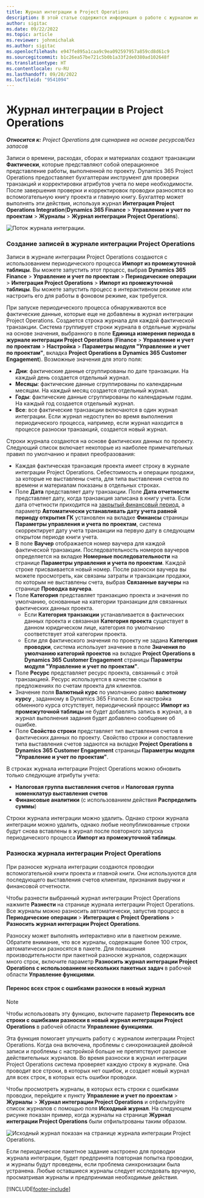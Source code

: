 ```yaml
---
title: Журнал интеграции в Project Operations
description: В этой статье содержится информация о работе с журналом интеграции в Project Operations.
author: sigitac
ms.date: 09/22/2022
ms.topic: article
ms.reviewer: johnmichalak
ms.author: sigitac
ms.openlocfilehash: e947fe895a1caa9c9ea092597957a859cd8d61c9
ms.sourcegitcommit: b1c26ea57be721c5b0b1a33f2de0380ad102648f
ms.translationtype: HT
ms.contentlocale: ru-RU
ms.lasthandoff: 09/20/2022
ms.locfileid: "9541094"
---
```

# <a name="integration-journal-in-project-operations"></a>Журнал интеграции в Project Operations

_**Относится к:** Project Operations для сценариев на основе ресурсов/без запасов_

Записи о времени, расходах, сборах и материалах создают транзакции **Фактически**, которые представляют собой операционное представление работы, выполненной по проекту. Dynamics 365 Project Operations предоставляет бухгалтерам инструмент для проверки транзакций и корректировки атрибутов учета по мере необходимости. После завершения проверки и корректировок проводки разносятся во вспомогательную книгу проекта и главную книгу. Бухгалтер может выполнять эти действия, используя журнал **Интеграция Project Operations Integration**(**Dynamics 365 Finance** > **Управление и учет по проектам** > **Журналы** > **Журнал интеграции Project Operations**).

![Поток журнала интеграции.](./media/IntegrationJournal.png)

### <a name="create-records-in-the-project-operations-integration-journal"></a>Создание записей в журнале интеграции Project Operations

Записи в журнале интеграции Project Operations создаются с использованием периодического процесса **Импорт из промежуточной таблицы**. Вы можете запустить этот процесс, выбрав **Dynamics 365 Finance** > **Управление и учет по проектам** > **Периодические операции** > **Интеграция Project Operations** > **Импорт из промежуточной таблицы**. Вы можете запустить процесс в интерактивном режиме или настроить его для работы в фоновом режиме, как требуется.

При запуске периодического процесса обнаруживаются все фактические данные, которые еще не добавлены в журнал интеграции Project Operations. Создается строка журнала для каждой фактической транзакции.
Система группирует строки журнала в отдельные журналы на основе значения, выбранного в поле **Единица измерения периода в журнале интеграции Project Operations** (**Finance** > **Управление и учет по проектам** > **Настройка** > **Параметры модуля "Управление и учет по проектам"**, вкладка **Project Operations в Dynamics 365 Customer Engagement**). Возможные значения для этого поля:

  - **Дни**: фактические данные сгруппированы по дате транзакции. На каждый день создается отдельный журнал.
  - **Месяцы**: фактические данные сгруппированы по календарным месяцам. На каждый месяц создается отдельный журнал.
  - **Годы**: фактические данные сгруппированы по календарным годам. На каждый год создается отдельный журнал.
  - **Все**: все фактические транзакции включаются в один журнал интеграции. Если журнал недоступен во время выполнения периодического процесса, например, если журнал находится в процессе разноски транзакций, создается новый журнал.

Строки журнала создаются на основе фактических данных по проекту. Следующий список включает некоторые из наиболее примечательных правил по умолчанию и правил преобразования:

  - Каждая фактическая транзакция проекта имеет строку в журнале интеграции Project Operations. Себестоимость и операции продажи, за которые не выставлены счета, для типа выставления счетов по времени и материалам показаны в отдельных строках.
  - Поле **Дата** представляет дату транзакции. Поле **Дата отчетности** представляет дату, когда транзакция записана в книгу учета. Если дата отчетности приходится на [закрытый финансовый период](/dynamics365/finance/general-ledger/close-general-ledger-at-period-end), а параметр **Автоматически устанавливать дату учета равной периоду открытия ГК** установлен на вкладке **Финансы** страницы **Параметры управления и учета по проектам**, система скорректирует дату учета транзакции на первую дату в следующем открытом периоде книги учета.
  - В поле **Ваучер** отображается номер ваучера для каждой фактической транзакции. Последовательность номеров ваучеров определяется на вкладке **Номерные последовательности** на странице **Параметры управления и учета по проектам**. Каждой строке присваивается новый номер. После разноски ваучера вы можете просмотреть, как связаны затраты и транзакции продажи, по которым не выставлены счета, выбрав **Связанные ваучеры** на странице **Проводка ваучера**.
  - Поле **Категория** представляет транзакцию проекта и значения по умолчанию, основанные на категории транзакции для связанных фактических данных проекта.
    - Если **Категория транзакции** устанавливается в фактических данных проекта и связанная **Категория проекта** существует в данном юридическом лице, категория по умолчанию соответствует этой категории проекта.
    - Если для фактического значения по проекту не задана **Категория проводки**, система использует значение в поле **Значения по умолчанию категорий проектов** на вкладке **Project Operations в Dynamics 365 Customer Engagement** страницы **Параметры модуля "Управление и учет по проектам"**.
  - Поле **Ресурс** представляет ресурс проекта, связанный с этой транзакцией. Ресурс используется в качестве ссылки в предложениях по счетам проекта для клиентов.
  - Значение поля **Валютный курс** по умолчанию равно **валютному курсу** , заданному в Dynamics 365 Finance. Если настройка обменного курса отсутствует, периодический процесс **Импорт из промежуточной таблицы** не будет добавлять запись в журнал, а в журнал выполнения задания будет добавлено сообщение об ошибке.
  - Поле **Свойство строки** представляет тип выставления счетов в фактических данных по проекту. Свойство строки и сопоставление типа выставления счетов задаются на вкладке **Project Operations в Dynamics 365 Customer Engagement** страницы **Параметры модуля "Управление и учет по проектам"**.

В строках журнала интеграции Project Operations можно обновить только следующие атрибуты учета:

- **Налоговая группа выставления счетов** и **Налоговая группа номенклатур выставления счетов**
- **Финансовые аналитики** (с использованием действия **Распределить суммы**)

Строки журнала интеграции можно удалить. Однако строки журнала интеграции можно удалить, однако любые неопубликованные строки будут снова вставлены в журнал после повторного запуска периодического процесса **Импорт из промежуточной таблицы**.

### <a name="post-the-project-operations-integration-journal"></a>Разноска журнала интеграции Project Operations

При разноске журнала интеграции создаются проводки вспомогательной книги проекта и главной книги. Они используются для последующего выставления счетов клиентам, признания выручки и финансовой отчетности.

Чтобы разнести выбранный журнал интеграции Project Operations нажмите **Разнести** на странице журнала интеграции Project Operations. Все журналы можно разносить автоматически, запустив процесс в **Периодические операции** > **Интеграция с Project Operations** > **Разносить журнал интеграции Project Operations**.

Разноску может выполнять интерактивно или в пакетном режиме. Обратите внимание, что все журналы, содержащие более 100 строк, автоматически разносятся в пакете. Для повышения производительности при пакетной разноске журналов, содержащих много строк, включите параметр **Разносить журнал интеграции Project Operations с использованием нескольких пакетных задач** в рабочей области **Управление функциями**. 

#### <a name="transfer-all-lines-that-have-posting-errors-to-a-new-journal"></a>Перенос всех строк с ошибками разноски в новый журнал

> [!NOTE]
> Чтобы использовать эту функцию, включите параметр **Переносить все строки с ошибками разноски в новый журнал интеграции Project Operations** в рабочей области **Управление функциями**.

Эта функция помогает улучшить работу с журналом интеграции Project Operations. Когда она включена, проблемы с синхронизацией двойной записи и проблемы с настройкой больше не препятствуют разноске действительных журналов. Во время разноски в журнал интеграции Project Operations система проверяет каждую строку в журнале. Она проводит все строки, в которых нет ошибок, и создает новый журнал для всех строк, в которых есть ошибки проводки.

Чтобы просмотреть журналы, в которых есть строки с ошибками проводки, перейдите к пункту **Управление и учет по проектам** \> **Журналы** \> **Журнал интеграции Project Operations** и отфильтруйте список журналов с помощью поля **Исходный журнал**. На следующем рисунке показан пример, когда журналы на странице **Журнал интеграции Project Operations** были отфильтрованы таким образом.

![Исходный журнал показан на странице журнала интеграции Project Operations.](./media/transferLines-originalJournal.png)

Если периодическое пакетное задание настроено для проводки журнала интеграции, будет предпринята повторная попытка проводки, и журналы будут проведены, если проблема синхронизации была устранена. Любые оставшиеся журналы следует исследовать вручную, просматривая журналы и предпринимая необходимые действия.

[!INCLUDE[footer-include](../includes/footer-banner.md)]
